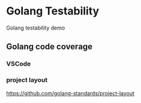 # Golang Testability

Golang testability demo

## Golang code coverage

### VSCode

### project layout

https://github.com/golang-standards/project-layout



